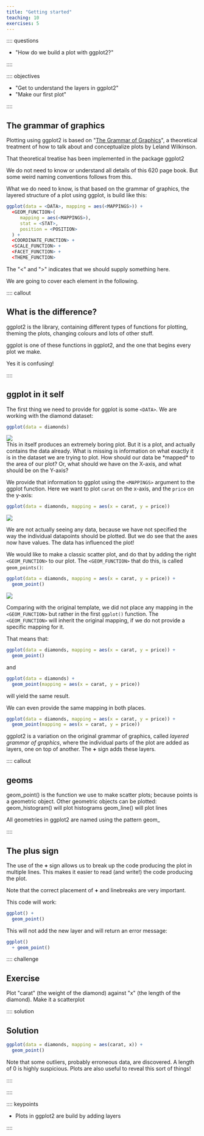 ```yaml
---
title: "Getting started"
teaching: 10
exercises: 5
---
```



:::: questions
- "How do we build a plot with ggplot2?"

::::

:::: objectives
- "Get to understand the layers in ggplot2"
- "Make our first plot"

::::





## The grammar of graphics

Plotting using ggplot2 is based on "[The Grammar of Graphics](https://link.springer.com/book/10.1007/0-387-28695-0)", a theoretical treatment of how 
to talk about and conceptualize plots by Leland Wilkinson.

That theoretical treatise has been implemented in the package ggplot2

We do not need to know or understand all details of this 620 page book. But some
weird naming conventions follows from this.

What we do need to know, is that based on the grammar of graphics, the layered
structure of a plot using ggplot, is build like this:


``` r
ggplot(data = <DATA>, mapping = aes(<MAPPINGS>)) + 
  <GEOM_FUNCTION>(
     mapping = aes(<MAPPINGS>),
     stat = <STAT>, 
     position = <POSITION>
  ) +
  <COORDINATE_FUNCTION> +
  <SCALE_FUNCTION> +
  <FACET_FUNCTION> +
  <THEME_FUNCTION>
```

The "<" and ">" indicates that we should supply something here. 

We are going to cover each element in the following.

:::: callout
## What is the difference?

ggplot2 is the library, containing different types of 
functions for plotting, theming the plots, changing colours and lots of other stuff.

ggplot is one of these functions in ggplot2, and the one that begins every plot we make.

Yes it is confusing!

::::


## ggplot in it self

The first thing we need to provide for ggplot is some `<DATA>`. We are working with
the diamond dataset:


``` r
ggplot(data = diamonds)
```

<img src="fig/getting_started-rendered-first_plot-1.png" style="display: block; margin: auto;" />
This in itself produces an extremely boring plot. But it is a plot, and actually
contains the data already. What is 
missing is information on what exactly it is in the dataset we are trying to plot.
How should our data be *mapped* to the area of our plot? Or, what should we 
have on the X-axis, and what should be on the Y-axis?

We provide that information to ggplot using the `<MAPPINGS>` argument to the 
ggplot function. Here we want to plot `carat` on the x-axis, and the `price`
on the y-axis:


``` r
ggplot(data = diamonds, mapping = aes(x = carat, y = price))
```

<img src="fig/getting_started-rendered-second_plot_mapping-1.png" style="display: block; margin: auto;" />

We are not actually seeing any data, because we have not specified the way the
individual datapoints should be plotted. But we do see that the axes now have values.
The data has influenced the plot!

We would like to make a classic scatter plot, and do that by adding the right
`<GEOM_FUNCTION>` to our plot. The `<GEOM_FUNCTION>` that do this, is called
`geom_points()`:


``` r
ggplot(data = diamonds, mapping = aes(x = carat, y = price)) +
  geom_point()
```

<img src="fig/getting_started-rendered-second_plot_point-1.png" style="display: block; margin: auto;" />

Comparing with the original template, we did not place any mapping in the 
`<GEOM_FUNCTION>` but rather in the first `ggplot()` function. 
The `<GEOM_FUNCTION>` will inherit the original mapping, if we do not provide
a specific mapping for it.

That means that:

``` r
ggplot(data = diamonds, mapping = aes(x = carat, y = price)) +
  geom_point()
```

and

``` r
ggplot(data = diamonds) +
  geom_point(mapping = aes(x = carat, y = price))
```

will yield the same result.

We can even provide the same mapping in both places. 


``` r
ggplot(data = diamonds, mapping = aes(x = carat, y = price)) +
  geom_point(mapping = aes(x = carat, y = price))
```

ggplot2 is a variation on the original grammar of graphics, called *layered grammar
of graphics*, where the individual parts of the plot are added as layers, one
on top of another. The **+** sign adds these layers.

:::: callout
## geoms

geom_point() is the function we use to make scatter plots; because points is
a geometric object. 
Other geometric objects can be plotted:
geom_histogram() will plot histograms
geom_line() will plot lines

All geometries in ggplot2 are named using the pattern geom_

::::


## The plus sign

The use of the **+** sign allows us to break up the code producing the plot
in multiple lines. This makes it easier to read (and write!) the code producing
the plot. 

Note that the correct placement of **+** and linebreaks are very important.

This code will work:


``` r
ggplot() +
  geom_point()
```


This will not add the new layer and will return an error message:


``` r
ggplot()
  + geom_point()
```

:::: challenge
## Exercise
 
Plot "carat" (the weight of the diamond) against "x" (the length of the diamond).
Make it a scatterplot

:::: solution
## Solution


``` r
ggplot(data = diamonds, mapping = aes(carat, x)) +
  geom_point()
```

Note that some outliers, probably erroneous data, are discovered. 
A length of 0 is highly suspicious. Plots are also useful to reveal this 
sort of things!


::::

::::


:::: keypoints
- Plots in ggplot2 are build by adding layers

::::

